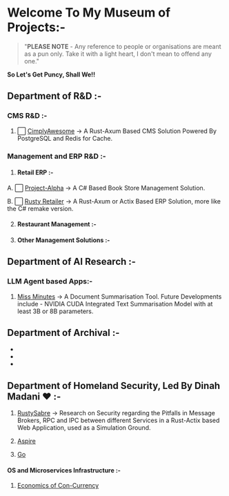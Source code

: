 # Welcome To My Museum of Projects:-

> "**PLEASE NOTE** - Any reference to people or organisations are meant as a pun only. Take it with a light heart, I don't mean to offend any one."

**So Let's Get Puncy, Shall We!!**


## Department of R&D :-

### CMS R&amp;D :-

1. ⬜️ [CimplyAwesome](https://github.com/sharansudheer/rust-cms-fullstack-app) -> A Rust-Axum Based CMS Solution Powered By PostgreSQL and Redis for Cache.


### Management and ERP R&D :-

1. #### Retail ERP :-

A. ⬜ [Project-Alpha](https://github.com/sharansudheer/bookstore-manager-csharp) -> A C# Based Book Store Management Solution.

B. ⬜️ [Rusty Retailer](https://github.com/sharansudheer/rusty-retailer) -> A Rust-Axum or Actix Based ERP Solution, more like the C# remake version.


2. #### Restaurant Management :-


3. #### Other Management Solutions :-



## Department of AI Research :-

### LLM Agent based Apps:- 

1. [Miss Minutes](https://github.com/sharansudheer/meeting_minutes_bot) -> A Document Summarisation Tool. Future Developments include - NVIDIA CUDA Integrated Text Summarisation Model with at least 3B or 8B parameters.


## Department of Archival :-

- 
-
-


## Department of Homeland Security, Led By Dinah Madani ❤️ :- 

1. [RustySabre](https://github.com/sharansudheer/rustysabre)     -> Research on Security regarding the Pitfalls in Message Brokers, RPC and IPC between different Services in a Rust-Actix based Web Application, used as a Simulation Ground.

2. [Aspire]()

3.  [Go]()

#### OS and Microservices Infrastructure :- 

1. [Economics of Con-Currency](https://github.com/sharansudheer/economics-of-con-currency-golang)
